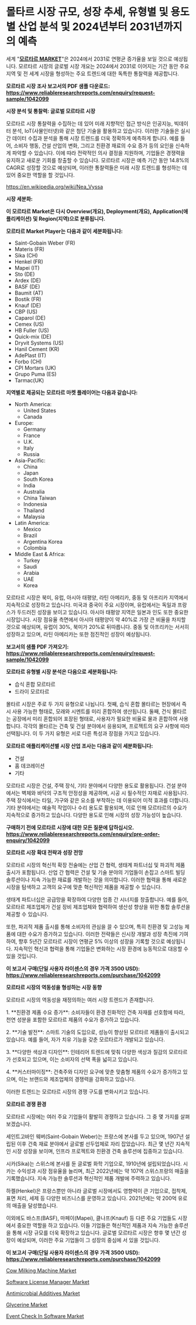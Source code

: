 <p><h1>몰타르 시장 규모, 성장 추세, 유형별 및 용도별 산업 분석 및 2024년부터 2031년까지의 예측</h1></p><p>세계 "<strong><a href="https://www.reliableresearchreports.com/mortar-r1042099">모르타르 MARKET</a></strong>"은 2024에서 2031로 연평균 증가율을 보일 것으로 예상됩니다. 모르타르 시장의 글로벌 시장 개요는 2024에서 2031로 이어지는 기간 동안 주요 지역 및 전 세계 시장을 형성하는 주요 트렌드에 대한 독특한 통찰력을 제공합니다.</p>
<p><strong>모르타르 시장 조사 보고서의 PDF 샘플 다운로드: <a href="https://www.reliableresearchreports.com/enquiry/request-sample/1042099">https://www.reliableresearchreports.com/enquiry/request-sample/1042099</a></strong></p>
<p><strong>시장 분석 및 통찰력: 글로벌 모르타르 시장</strong></p>
<p><p>모르타르 시장 통찰력을 수집하는 데 있어 미래 지향적인 접근 방식은 인공지능, 빅데이터 분석, IoT(사물인터넷)와 같은 첨단 기술을 활용하고 있습니다. 이러한 기술들은 실시간 데이터 수집과 분석을 통해 시장 트렌드를 더욱 정확하게 예측하게 합니다. 예를 들어, 소비자 행동, 건설 산업의 변화, 그리고 친환경 재료의 수요 증가 등의 요인을 신속하게 파악할 수 있습니다. 이에 따라 전략적인 의사 결정을 지원하며, 기업들은 경쟁력을 유지하고 새로운 기회를 창출할 수 있습니다. 모르타르 시장은 예측 기간 동안 14.8%의 CAGR로 성장할 것으로 예상되며, 이러한 통찰력들은 미래 시장 트렌드를 형성하는 데 있어 중요한 역할을 할 것입니다.</p></p>
<p><a href="%7CAUTHORITHY_DOMAIN_URL%7C">https://en.wikipedia.org/wiki/Nea_Vyssa</a></p>
<p><strong>시장 세분화:</strong></p>
<p><strong>이 모르타르 Market은 다시 Overview(개요), Deployment(개요), Application(애플리케이션) 및 Region(지역)으로 분류됩니다.</strong></p>
<p><strong>모르타르 Market Player는 다음과 같이 세분화됩니다:</strong></p>
<p><ul><li>Saint-Gobain Weber (FR)</li><li>Materis (FR)</li><li>Sika (CH)</li><li>Henkel (FR)</li><li>Mapei (IT)</li><li>Sto (DE)</li><li>Ardex (DE)</li><li>BASF (DE)</li><li>Baumit (AT)</li><li>Bostik (FR)</li><li>Knauf (DE)</li><li>CBP (US)</li><li>Caparol (DE)</li><li>Cemex (US)</li><li>HB Fuller (US)</li><li>Quick-mix (DE)</li><li>Dryvit Systems (US)</li><li>Hanil Cement (KR)</li><li>AdePlast (IT)</li><li>Forbo (CH)</li><li>CPI Mortars (UK)</li><li>Grupo Puma (ES)</li><li>Tarmac(UK)</li></ul></p>
<p><strong>지역별로 제공되는 모르타르 마켓 플레이어는 다음과 같습니다:</strong></p>
<p><ul>
    <li>
        North America:
        <ul>
            <li>United States</li>
            <li>Canada</li>
        </ul>
    </li>
    <li>
        Europe:
        <ul>
            <li>Germany</li>
            <li>France</li>
            <li>U.K.</li>
            <li>Italy</li>
            <li>Russia</li>
        </ul>
    </li>
    <li>
        Asia-Pacific:
        <ul>
            <li>China</li>
            <li>Japan</li>
            <li>South Korea</li>
            <li>India</li>
            <li>Australia</li>
            <li>China Taiwan</li>
            <li>Indonesia</li>
            <li>Thailand</li>
            <li>Malaysia</li>
        </ul>
    </li>
    <li>
        Latin America:
        <ul>
            <li>Mexico</li>
            <li>Brazil</li>
            <li>Argentina Korea</li>
            <li>Colombia</li>
        </ul>
    </li>
    <li>
        Middle East & Africa:
        <ul>
            <li>Turkey</li>
            <li>Saudi</li>
            <li>Arabia</li>
            <li>UAE</li>
            <li>Korea</li>
        </ul>
    </li>
    </ul></p>
<p><p>모르타르 시장은 북미, 유럽, 아시아 태평양, 라틴 아메리카, 중동 및 아프리카 지역에서 지속적으로 성장하고 있습니다. 미국과 중국이 주요 시장이며, 유럽에서는 독일과 프랑스가 두드러진 성장을 보이고 있습니다. 아시아 태평양 지역은 일본과 인도 또한 중요한 시장입니다. 시장 점유율 측면에서 아시아 태평양이 약 40%로 가장 큰 비율을 차지할 것으로 예상되며, 유럽이 30%, 북미가 20%로 뒤따릅니다. 중동 및 아프리카는 서서히 성장하고 있으며, 라틴 아메리카는 또한 점진적인 성장이 예상됩니다.</p></p>
<p><strong>보고서의 샘플 PDF 가져오기: <a href="https://www.reliableresearchreports.com/enquiry/request-sample/1042099">https://www.reliableresearchreports.com/enquiry/request-sample/1042099</a></strong></p>
<p><strong>모르타르 유형별 시장 분석은 다음으로 세분화됩니다:</strong></p>
<p><ul><li>습식 혼합 모르타르</li><li>드라이 모르타르</li></ul></p>
<p><p>몰타르 시장은 주로 두 가지 유형으로 나뉩니다. 첫째, 습식 혼합 몰타르는 현장에서 즉시 사용 가능한 형태로, 모래와 시멘트를 미리 혼합하여 생산됩니다. 둘째, 건식 몰타르는 공장에서 미리 혼합되어 포장된 형태로, 사용자가 필요한 비율로 물과 혼합하여 사용합니다. 각각의 몰타르는 건축 및 건설 분야에서 응용되며, 프로젝트의 요구 사항에 따라 선택됩니다. 이 두 가지 유형은 서로 다른 특성과 장점을 가지고 있습니다.</p></p>
<p><strong>모르타르 애플리케이션별 시장 산업 조사는 다음과 같이 세분화됩니다:</strong></p>
<p><ul><li>건설</li><li>홈 데코레이션</li><li>기타</li></ul></p>
<p><p>모르타르 시장은 건설, 주택 장식, 기타 분야에서 다양한 용도로 활용됩니다. 건설 분야에서는 벽체와 바닥의 구조적 안정성을 제공하며, 시공 시 필수적인 자재로 사용됩니다. 주택 장식에서는 타일, 가구와 같은 요소를 부착하는 데 이용되어 미적 효과를 더합니다. 기타 분야에서는 예술적 작업이나 수리 용도로 활용되며, 이로 인해 모르타르의 수요가 지속적으로 증가하고 있습니다. 다양한 용도로 인해 시장의 성장 가능성이 높습니다.</p></p>
<p><strong>구매하기 전에 모르타르 시장에 대한 모든 질문에 답하십시오. <a href="https://www.reliableresearchreports.com/enquiry/pre-order-enquiry/1042099">https://www.reliableresearchreports.com/enquiry/pre-order-enquiry/1042099</a></strong></p>
<p><strong>모르타르 시장 확대 전략과 성장 전망</strong></p>
<p><p>모르타르 시장의 혁신적 확장 전술에는 산업 간 협력, 생태계 파트너십 및 파괴적 제품 출시가 포함됩니다. 산업 간 협력은 건설 및 기술 분야의 기업들이 손잡고 스마트 빌딩 솔루션이나 지속 가능한 재료를 개발하는 것을 의미합니다. 이러한 협력을 통해 새로운 시장을 탐색하고 고객의 요구에 맞춘 혁신적인 제품을 제공할 수 있습니다.</p><p>생태계 파트너십은 공급망을 확장하여 다양한 업종 간 시너지를 창출합니다. 예를 들어, 모르타르 제조업체가 건설 장비 제조업체와 협력하여 생산성 향상을 위한 통합 솔루션을 제공할 수 있습니다.</p><p>또한, 파괴적 제품 출시를 통해 소비자의 관심을 끌 수 있으며, 특히 친환경 및 고성능 제품에 대한 수요가 증가하고 있습니다. 이러한 전략들은 신시장 개발과 성장 촉진에 기여하여, 향후 5년간 모르타르 시장이 연평균 5% 이상의 성장을 기록할 것으로 예상됩니다. 지속적인 혁신과 협력을 통해 기업들은 변화하는 시장 환경에 능동적으로 대응할 수 있을 것입니다.</p></p>
<p><strong>이 보고서 구매(단일 사용자 라이센스의 경우 가격 3500 USD): <a href="https://www.reliableresearchreports.com/purchase/1042099">https://www.reliableresearchreports.com/purchase/1042099</a></strong></p>
<p><strong>모르타르 시장의 역동성을 형성하는 시장 동향</strong></p>
<p><p>모르타르 시장의 역동성을 재정의하는 여러 시장 트렌드가 존재합니다. </p><p>1. **친환경 제품 수요 증가**: 소비자들이 환경 친화적인 건축 자재를 선호함에 따라, 천연 성분을 포함한 모르타르 제품의 수요가 증가하고 있습니다.</p><p>2. **기술 발전**: 스마트 기술의 도입으로, 성능이 향상된 모르타르 제품들이 출시되고 있습니다. 예를 들어, 자가 치유 기능을 갖춘 모르타르가 개발되고 있습니다.</p><p>3. **다양한 색상과 디자인**: 인테리어 트렌드에 맞춰 다양한 색상과 질감의 모르타르가 선호되고 있으며, 이는 소비자의 선택 폭을 넓히고 있습니다.</p><p>4. **커스터마이징**: 건축주와 디자인 요구에 맞춘 맞춤형 제품의 수요가 증가하고 있으며, 이는 브랜드와 제조업체의 경쟁력을 강화하고 있습니다. </p><p>이러한 트렌드는 모르타르 시장의 경쟁 구도를 변화시키고 있습니다.</p></p>
<p><strong>모르타르 경쟁 환경</strong></p>
<p><p>모르타르 시장에는 여러 주요 기업들이 활발히 경쟁하고 있습니다. 그 중 몇 가지를 살펴보겠습니다.</p><p>세인트고바인 웨버(Saint-Gobain Weber)는 프랑스에 본사를 두고 있으며, 1907년 설립된 이후 건축 재료 분야에서 글로벌 선두업체로 자리 잡았습니다. 최근 몇 년간 지속적인 시장 성장을 보이며, 인프라 프로젝트와 친환경 건축 솔루션에 집중하고 있습니다.</p><p>시카(Sika)는 스위스에 본사를 둔 글로벌 화학 기업으로, 1910년에 설립되었습니다. 시카는 수익성과 시장 점유율을 늘리며, 최근 2022년에는 약 107억 스위스프랑의 매출을 기록했습니다. 지속 가능한 솔루션과 혁신적인 제품 개발에 주력하고 있습니다.</p><p>하켈(Henkel)은 프랑스뿐만 아니라 글로벌 시장에서도 영향력이 큰 기업으로, 접착제, 표면 처리, 세제 등 다양한 비즈니스를 운영하고 있습니다. 2021년에는 약 200억 유로의 매출을 달성했습니다.</p><p>이외에도 바스프(BASF), 마페이(Mapei), 클나프(Knauf) 등 다른 주요 기업들도 시장에서 중요한 역할을 하고 있습니다. 이들 기업들은 혁신적인 제품과 지속 가능한 솔루션을 통해 시장 규모를 더욱 확장하고 있습니다. 글로벌 모르타르 시장은 향후 몇 년간 성장이 예상되며, 이러한 주요 기업들이 그 성장의 중심에 서 있을 것입니다.</p></p>
<p><strong>이 보고서 구매(단일 사용자 라이센스의 경우 가격 3500 USD): <a href="https://www.reliableresearchreports.com/purchase/1042099">https://www.reliableresearchreports.com/purchase/1042099</a></strong></p>
<p><p><a href="https://issuu.com/reportprime-2/docs/cow-milking-machine-market-size-203_91a901b66ec81b">Cow Milking Machine Market</a></p><p><a href="https://github.com/RoseBoyd475/Market-Research-Report-List-1/blob/main/software-license-manager-market.md">Software License Manager Market</a></p><p><a href="https://medium.com/@jakobeblake56/the-antimicrobial-additives-market-industry-provides-a-comprehensive-and-current-analysis-of-the-60d1b8fda875">Antimicrobial Additives Market</a></p><p><a href="https://medium.com/@carolynwatkins697/the-glycerine-market-industry-provides-a-comprehensive-and-current-analysis-of-the-sector-8f2f5251f718">Glycerine Market</a></p><p><a href="https://github.com/NasrinKhan99/Market-Research-Report-List-1/blob/main/event-check-in-software-market.md">Event Check In Software Market</a></p></p>